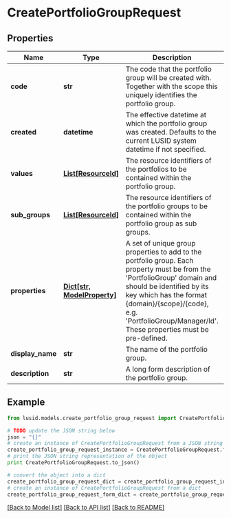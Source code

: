 # CreatePortfolioGroupRequest


## Properties
Name | Type | Description | Notes
------------ | ------------- | ------------- | -------------
**code** | **str** | The code that the portfolio group will be created with. Together with the scope this uniquely identifies the portfolio group. | 
**created** | **datetime** | The effective datetime at which the portfolio group was created. Defaults to the current LUSID system datetime if not specified. | [optional] 
**values** | [**List[ResourceId]**](ResourceId.md) | The resource identifiers of the portfolios to be contained within the portfolio group. | [optional] 
**sub_groups** | [**List[ResourceId]**](ResourceId.md) | The resource identifiers of the portfolio groups to be contained within the portfolio group as sub groups. | [optional] 
**properties** | [**Dict[str, ModelProperty]**](ModelProperty.md) | A set of unique group properties to add to the portfolio group. Each property must be from the &#39;PortfolioGroup&#39; domain and should be identified by its key which has the format {domain}/{scope}/{code}, e.g. &#39;PortfolioGroup/Manager/Id&#39;. These properties must be pre-defined. | [optional] 
**display_name** | **str** | The name of the portfolio group. | 
**description** | **str** | A long form description of the portfolio group. | [optional] 

## Example

```python
from lusid.models.create_portfolio_group_request import CreatePortfolioGroupRequest

# TODO update the JSON string below
json = "{}"
# create an instance of CreatePortfolioGroupRequest from a JSON string
create_portfolio_group_request_instance = CreatePortfolioGroupRequest.from_json(json)
# print the JSON string representation of the object
print CreatePortfolioGroupRequest.to_json()

# convert the object into a dict
create_portfolio_group_request_dict = create_portfolio_group_request_instance.to_dict()
# create an instance of CreatePortfolioGroupRequest from a dict
create_portfolio_group_request_form_dict = create_portfolio_group_request.from_dict(create_portfolio_group_request_dict)
```
[[Back to Model list]](../README.md#documentation-for-models) [[Back to API list]](../README.md#documentation-for-api-endpoints) [[Back to README]](../README.md)


